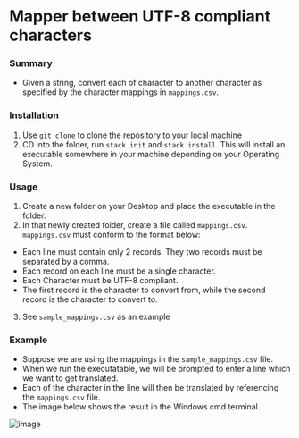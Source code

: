# Mapper between UTF-8 compliant characters

### Summary
- Given a string, convert each of character to another character as specified by the character mappings in `mappings.csv`.


### Installation

1. Use `git clone` to clone the repository to your local machine
2. CD into the folder, run `stack init` and `stack install`. This will install an executable somewhere in your machine depending on your Operating System.

### Usage
1. Create a new folder on your Desktop and place the executable in the folder.
2. In that newly created folder, create a file called `mappings.csv`. `mappings.csv` must conform to the format below:
  - Each line must contain only 2 records. They two records must be separated by a comma.
  - Each record on each line must be a single character.
  - Each Character must be UTF-8 compliant.
  - The first record is the character to convert from, while the second record is the character to convert to.
3. See `sample_mappings.csv` as an example

### Example
- Suppose we are using the mappings in the `sample_mappings.csv` file.
- When we run the executatable, we will be prompted to enter a line which we want to get translated.
- Each of the character in the line will then be translated by referencing the `mappings.csv` file.
- The image below shows the result in the Windows cmd terminal.

![image](https://user-images.githubusercontent.com/57944769/138584924-be81705c-f1f3-4988-b681-0bb4d54d71f3.png)
